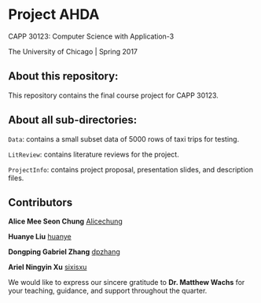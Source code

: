 # Project AHDA

CAPP 30123: Computer Science with Application-3

The University of Chicago | Spring 2017

## About this repository:
This repository contains the final course project for CAPP 30123.

## About all sub-directories:

<code>Data</code>: contains a small subset data of 5000 rows of taxi trips for
testing.

<code>LitReview</code>: contains literature reviews for the project.

<code>ProjectInfo</code>: contains project proposal, presentation slides, and 
description files. 

## Contributors
**Alice Mee Seon Chung** [Alicechung](https://github.com/Alicechung)

**Huanye Liu** [huanye](https://github.com/huanye)

**Dongping Gabriel Zhang** [dpzhang](https://github.com/dpzhang)

**Ariel Ningyin Xu** [sixisxu](https://github.com/sixisxu)

We would like to express our sincere gratitude to **Dr. Matthew Wachs** for 
your teaching, guidance, and support throughout the quarter.
